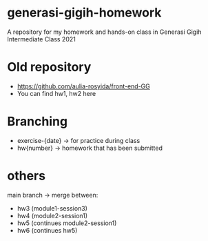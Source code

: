 # generasi-gigih-homework
A repository for my homework and hands-on class in Generasi Gigih Intermediate Class 2021

# Old repository 
- https://github.com/aulia-rosyida/front-end-GG
- You can find hw1, hw2 here
# Branching
- exercise-{date} -> for practice during class
- hw{number} -> homework that has been submitted

# others
main branch -> merge between:
- hw3 (module1-session3)
- hw4 (module2-session1)
- hw5 (continues module2-session1)
- hw6 (continues hw5)
